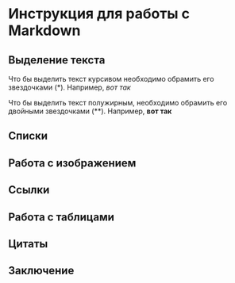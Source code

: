 # Инструкция для работы с Markdown

## Выделение текста

Что бы выделить текст курсивом необходимо обрамить его звездочками (*). Например, *вот так*

Что бы выделить текст полужирным, необходимо обрамить его двойными звездочками (**). Например, **вот так**

## Списки

## Работа с изображением 

## Ссылки

## Работа с таблицами

## Цитаты

## Заключение

